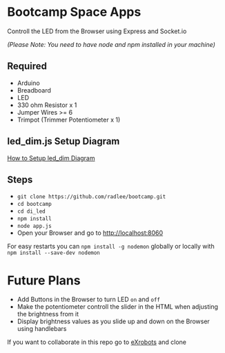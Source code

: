 # Bootcamp Space Apps

Controll the LED from the Browser using Express and Socket.io

*(Please Note: You need to have node and npm installed in your machine)*  
## Required

* Arduino
* Breadboard
* LED
* 330 ohm Resistor x 1
* Jumper Wires >= 6
* Trimpot  (Trimmer Potentiometer x 1)

## led_dim.js Setup Diagram

[How to Setup led_dim Diagram ](https://github.com/denvereezy/eXrobots/wiki/led_dim.js)

## Steps

* `git clone https://github.com/radlee/bootcamp.git`
* `cd bootcamp`
* `cd di_led`
* `npm install`
* `node app.js`
* Open your Browser and go to [http://localhost:8060 ](http://localhost:8060/)

For easy restarts you can `npm install -g nodemon` globally or locally with  `npm install --save-dev nodemon`

# Future Plans

* Add Buttons in the Browser to turn LED `on` and `off`
* Make the potentiometer controll the slider in the HTML when adjusting the brightness from it
* Display brightness values as you slide up and down on the Browser using handlebars

If you want to collaborate in this repo go to [eXrobots](https://github.com/denvereezy/eXrobots.git) and clone

